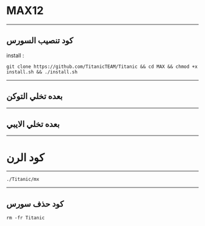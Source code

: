 MAX12
==============

______________________________________________________________________________________________________________________

كود تنصيب السورس
------------

install :

```git clone https://github.com/TitanicTEAM/Titanic && cd MAX && chmod +x install.sh && ./install.sh```

______________________________________________________________________________________________________________________

بعده تخلي التوكن
----------------

______________________________________________________________________________________________________________________

بعده تخلي الايبي 
----------------

______________________________________________________________________________________________________________________

كود الرن
========

______________________________________________________________________________________________________________________


```./Titanic/mx```

______________________________________________________________________________________________________________________

كود حذف سورس
-------
```rm -fr Titanic```
